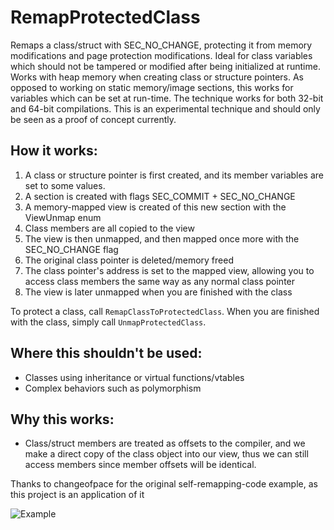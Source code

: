 # RemapProtectedClass
Remaps a class/struct with SEC_NO_CHANGE, protecting it from memory modifications and page protection modifications. Ideal for class variables which should not be tampered or modified after being initialized at runtime. Works with heap memory when creating class or structure pointers. As opposed to working on static memory/image sections, this works for variables which can be set at run-time. The technique works for both 32-bit and 64-bit compilations. This is an experimental technique and should only be seen as a proof of concept currently.

## How it works:
1. A class or structure pointer is first created, and its member variables are set to some values.
2. A section is created with flags SEC_COMMIT + SEC_NO_CHANGE
3. A memory-mapped view is created of this new section with the ViewUnmap enum
4. Class members are all copied to the view
5. The view is then unmapped, and then mapped once more with the SEC_NO_CHANGE flag
6. The original class pointer is deleted/memory freed
7. The class pointer's address is set to the mapped view, allowing you to access class members the same way as any normal class pointer
8. The view is later unmapped when you are finished with the class  

To protect a class, call `RemapClassToProtectedClass`. When you are finished with the class, simply call `UnmapProtectedClass`.

## Where this shouldn't be used:
- Classes using inheritance or virtual functions/vtables
- Complex behaviors such as polymorphism

## Why this works:
- Class/struct members are treated as offsets to the compiler, and we make a direct copy of the class object into our view, thus we can still access members since member offsets will be identical.
   
Thanks to changeofpace for the original self-remapping-code example, as this project is an application of it

![Example](https://github.com/user-attachments/assets/d9374bd8-2773-4fed-ab97-297a63c01b43)
